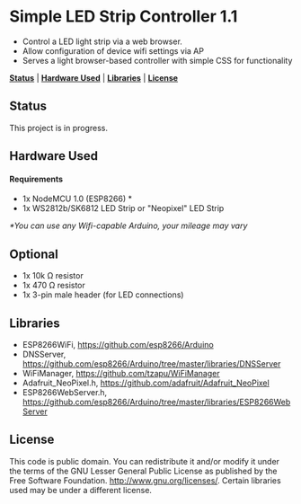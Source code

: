 # Simple LED Strip Controller 1.1

* Control a LED light strip via a web browser.
* Allow configuration of device wifi settings via AP
* Serves a light browser-based controller with simple CSS for functionality

**[Status](#status)** |
**[Hardware Used](#hardware-used)** |
**[Libraries](#libraries)** |
**[License](#license)**

## Status

This project is in progress.

## Hardware Used
#### Requirements
* 1x NodeMCU 1.0 (ESP8266) *
* 1x WS2812b/SK6812 LED Strip or "Neopixel" LED Strip

_*You can use any Wifi-capable Arduino, your mileage may vary_

## Optional
* 1x 10k Ω resistor
* 1x 470 Ω resistor
* 1x 3-pin male header (for LED connections)

## Libraries
* ESP8266WiFi, https://github.com/esp8266/Arduino
* DNSServer, https://github.com/esp8266/Arduino/tree/master/libraries/DNSServer
* WiFiManager, https://github.com/tzapu/WiFiManager
* Adafruit_NeoPixel.h, https://github.com/adafruit/Adafruit_NeoPixel
* ESP8266WebServer.h, https://github.com/esp8266/Arduino/tree/master/libraries/ESP8266WebServer

## License
This code is public domain. You can redistribute it and/or modify it under the terms of the
GNU Lesser General Public License as published by the Free Software Foundation.  <http://www.gnu.org/licenses/>. Certain libraries used may be under a different license.
